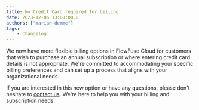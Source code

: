 ```yaml
---
title: No Credit Card required for billing
date: 2023-12-06 13:00:00.0
authors: ["marian-demme"]
tags:
    - changelog
---
```

We now have more flexible billing options in FlowFuse Cloud for customers that wish to purchase an annual subscription or where entering credit card details is not appropriate. We're committed to accommodating your specific billing preferences and can set up a process that aligns with your organizational needs.

If you are interested in this new option or have any questions, please don't hesitate to [contact us](https://flowfuse.com/contact-us/). We're here to help you with your billing and subscription needs.